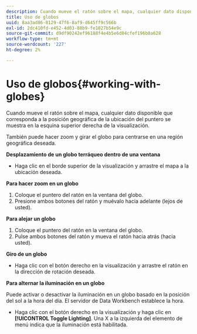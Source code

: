 ```yaml
---
description: Cuando mueve el ratón sobre el mapa, cualquier dato disponible que corresponda a la posición geográfica de la ubicación del puntero se muestra en la esquina superior derecha de la visualización.
title: Uso de globos
uuid: 8aa3ad86-8129-47f6-8af9-d645ff9c566b
exl-id: 2dc410fd-e452-4d03-88b9-fe1027b54e9c
source-git-commit: d9df90242ef96188f4e4b5e6d04cfef196b0a628
workflow-type: tm+mt
source-wordcount: '227'
ht-degree: 2%

---
```


# Uso de globos{#working-with-globes}

Cuando mueve el ratón sobre el mapa, cualquier dato disponible que corresponda a la posición geográfica de la ubicación del puntero se muestra en la esquina superior derecha de la visualización.

También puede hacer zoom y girar el globo para centrarse en una región geográfica deseada.

**Desplazamiento de un globo terráqueo dentro de una ventana**

* Haga clic en el borde superior de la visualización y arrastre el mapa a la ubicación deseada.

**Para hacer zoom en un globo**

1. Coloque el puntero del ratón en la ventana del globo.
1. Presione ambos botones del ratón y muévalo hacia adelante (lejos de usted).

**Para alejar un globo**

1. Coloque el puntero del ratón en la ventana del globo.
1. Pulse ambos botones del ratón y mueva el ratón hacia atrás (hacia usted).

**Giro de un globo**

* Haga clic con el botón derecho en la visualización y arrastre el ratón en la dirección de rotación deseada.

**Para alternar la iluminación en un globo**

Puede activar o desactivar la iluminación en un globo basado en la posición del sol a la hora del día. El servidor de Data Workbench establece la hora.

* Haga clic con el botón derecho en la visualización y haga clic en **[!UICONTROL Toggle Lighting]**. Una X a la izquierda del elemento de menú indica que la iluminación está habilitada.
